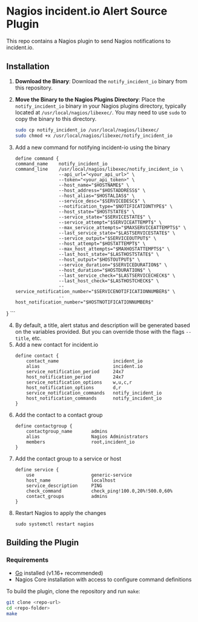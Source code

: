 # Nagios incident.io Alert Source Plugin

This repo contains a Nagios plugin to send Nagios notifications to incident.io. 

## Installation

1. **Download the Binary**:
   Download the `notify_incident_io` binary from this repository.

2. **Move the Binary to the Nagios Plugins Directory**:
   Place the `notify_incident_io` binary in your Nagios plugins directory, typically located at `/usr/local/nagios/libexec/`. You may need to use `sudo` to copy the binary to this directory.

   ```bash
   sudo cp notify_incident_io /usr/local/nagios/libexec/
   sudo chmod +x /usr/local/nagios/libexec/notify_incident_io

3. Add a new command for notifying incident-io using the binary
    ```
    define command {
    command_name    notify_incident_io
    command_line    /usr/local/nagios/libexec/notify_incident_io \
                    --api_url="<your_api_url>" \
                    --token="<your_api_token>" \
                    --host_name="$HOSTNAME$" \
                    --host_address="$HOSTADDRESS$" \
                    --host_alias="$HOSTALIAS$" \
                    --service_desc="$SERVICEDESC$" \
                    --notification_type="$NOTIFICATIONTYPE$" \
                    --host_state="$HOSTSTATE$" \
                    --service_state="$SERVICESTATE$" \
                    --service_attempt="$SERVICEATTEMPT$" \
                    --max_service_attempts="$MAXSERVICEATTEMPTS$" \
                    --last_service_state="$LASTSERVICESTATE$" \
                    --service_output="$SERVICEOUTPUT$" \
                    --host_attempt="$HOSTATTEMPT$" \
                    --max_host_attempts="$MAXHOSTATTEMPTS$" \
                    --last_host_state="$LASTHOSTSTATE$" \
                    --host_output="$HOSTOUTPUT$" \
                    --service_duration="$SERVICEDURATION$" \
                    --host_duration="$HOSTDURATION$" \
                    --last_service_check="$LASTSERVICECHECK$" \
                    --last_host_check="$LASTHOSTCHECK$" \
                    --service_notification_number="$SERVICENOTIFICATIONNUMBER$" \
                    --host_notification_number="$HOSTNOTIFICATIONNUMBER$"
}
    ```

4. By default, a title, alert status and description will be generated based on the variables provided. But you can override those with the flags `--title`, etc.
5. Add a new contact for incident.io
    ```
    define contact {
        contact_name                    incident_io
        alias                           incident.io
        service_notification_period     24x7
        host_notification_period        24x7
        service_notification_options    w,u,c,r
        host_notification_options       d,r
        service_notification_commands   notify_incident_io
        host_notification_commands      notify_incident_io
    }
    ```
6. Add the contact to a contact group
    ```
    define contactgroup {
        contactgroup_name       admins
        alias                   Nagios Administrators
        members                 root,incident_io
    }
    ```
7. Add the contact group to a service or host
    ```
    define service {
        use                     generic-service
        host_name               localhost
        service_description     PING
        check_command           check_ping!100.0,20%!500.0,60%
        contact_groups          admins
    }
    ```
8. Restart Nagios to apply the changes
    ```
    sudo systemctl restart nagios
    ```

## Building the Plugin

### Requirements

- [Go](https://golang.org/) installed (v1.16+ recommended)
- Nagios Core installation with access to configure command definitions

To build the plugin, clone the repository and run `make`:

```bash
git clone <repo-url>
cd <repo-folder>
make